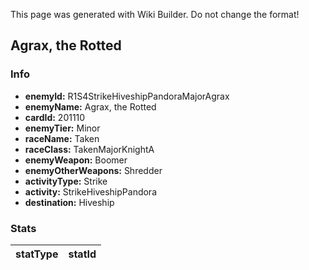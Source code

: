 <span class="wiki-builder">This page was generated with Wiki Builder. Do not change the format!</span>

## Agrax, the Rotted
### Info
* **enemyId:** R1S4StrikeHiveshipPandoraMajorAgrax
* **enemyName:** Agrax, the Rotted
* **cardId:** 201110
* **enemyTier:** Minor
* **raceName:** Taken
* **raceClass:** TakenMajorKnightA
* **enemyWeapon:** Boomer
* **enemyOtherWeapons:** Shredder
* **activityType:** Strike
* **activity:** StrikeHiveshipPandora
* **destination:** Hiveship

### Stats
statType | statId
-------- | ------

